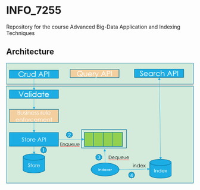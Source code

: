 # INFO_7255
Repository for the course Advanced Big-Data Application and Indexing Techniques

## Architecture
![Application Architecture](images/architecture.png)
